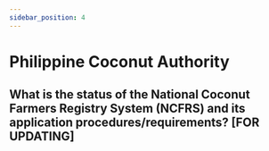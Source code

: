 ```yaml
---
sidebar_position: 4
---
```


# Philippine Coconut Authority

## What is the status of the National Coconut Farmers Registry System (NCFRS) and its application procedures/requirements? [FOR UPDATING]
